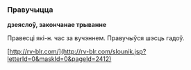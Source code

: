 ### Правучыцца
**дзеяслоў, закончанае трыванне**

Правесці які-н. час за вучэннем. Правучыўся шэсць гадоў.

<a rel="author">[http://rv-blr.com/](http://rv-blr.com/slounik.jsp?letterId=0&maskId=0&pageId=2412)</a>
